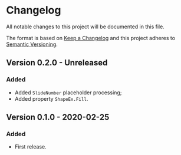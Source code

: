 # Changelog
All notable changes to this project will be documented in this file.

The format is based on [Keep a Changelog](http://keepachangelog.com/en/1.0.0/)
and this project adheres to [Semantic Versioning](http://semver.org/spec/v2.0.0.html).

## Version 0.2.0 - Unreleased
### Added
- Added `SlideNumber` placeholder processing;
- Added property `ShapeEx.Fill`.

## Version 0.1.0 - 2020-02-25
### Added
- First release.